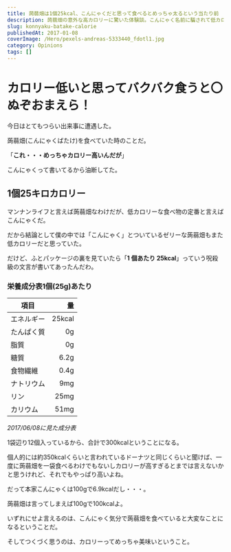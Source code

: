 ```yaml
---
title: 蒟蒻畑は1個25kcal、こんにゃくだと思って食べるとめっちゃ太るという当たり前
description: 蒟蒻畑の意外な高カロリーに驚いた体験談。こんにゃく名前に騙されて低カロリーと思い込んでいたが1個25kcal、1袋で300kcal。本家こんにゃくとの大きなカロリー差の現実を痛感。
slug: konnyaku-batake-calorie
publishedAt: 2017-01-08
coverImage: /Hero/pexels-andreas-5333440_fdotl1.jpg
category: Opinions
tags: []
---
```


# カロリー低いと思ってバクバク食うと〇ぬぞおまえら！

今日はとてもつらい出来事に遭遇した。

蒟蒻畑(こんにゃくばたけ)を食べていた時のことだ。

「**これ・・・めっちゃカロリー高いんだが**」

こんにゃくって書いてるから油断してた。

## 1個25キロカロリー

マンナンライフと言えば蒟蒻畑なわけだが、低カロリーな食べ物の定番と言えばこんにゃくだ。

だから結論として僕の中では「こんにゃく」とついているゼリーな蒟蒻畑もまた低カロリーだと思っていた。

だけど、ふとパッケージの裏を見ていたら「**1 個あたり 25kcal**」っていう呪殺級の文言が書いてあったんだわ。

### 栄養成分表1個(25g)あたり

| 項目       |     量 |
| ---------- | -----: |
| エネルギー | 25kcal |
| たんぱく質 |     0g |
| 脂質       |     0g |
| 糖質       |   6.2g |
| 食物繊維   |   0.4g |
| ナトリウム |    9mg |
| リン       |   25mg |
| カリウム   |   51mg |

_2017/06/08に見た成分表_

1袋辺り12個入っているから、合計で300kcalということになる。

個人的には約350kcalくらいと言われているドーナツと同じくらいと聞けば、一度に蒟蒻畑を一袋食べるわけでもないしカロリーが高すぎるとまでは言えないかと思うけれど、それでもやっぱり高いよね。

だって本家こんにゃくは100gで6.9kcalだし・・・。

蒟蒻畑は言ってしまえば100gで100kcalよ。

いずれにせよ言えるのは、こんにゃく気分で蒟蒻畑を食べていると大変なことになるということだ。

そしてつくづく思うのは、カロリーってめっちゃ美味いということ。
